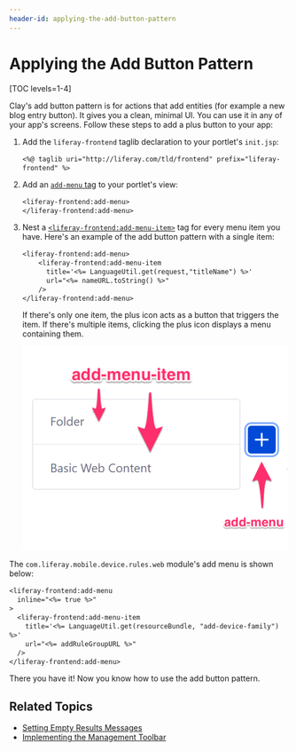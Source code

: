 ```yaml
---
header-id: applying-the-add-button-pattern
---
```


# Applying the Add Button Pattern

[TOC levels=1-4]

Clay's add button pattern is for actions that add entities (for example 
a new blog entry button). It gives you a clean, minimal UI. You can use it in 
any of your app's screens. Follow these steps to add a plus button to your app:

1.  Add the `liferay-frontend` taglib declaration to your portlet's `init.jsp`:

    ```markup
    <%@ taglib uri="http://liferay.com/tld/frontend" prefix="liferay-frontend" %>
    ```

2.  Add an [`add-menu` tag](@app-ref@/frontend-taglib/latest/taglibdocs/liferay-frontend/add-menu.html) 
    to your portlet's view:

    ```markup
    <liferay-frontend:add-menu>
    </liferay-frontend:add-menu>
    ```

3.  Nest a [`<liferay-frontend:add-menu-item>`](@app-ref@/frontend-taglib/latest/taglibdocs/liferay-frontend/add-menu-item.html) 
    tag for every menu item you have. Here's an example of the add button 
    pattern with a single item:

    ```markup
    <liferay-frontend:add-menu>
        <liferay-frontend:add-menu-item 
          title='<%= LanguageUtil.get(request,"titleName") %>' 
          url="<%= nameURL.toString() %>" 
        />
    </liferay-frontend:add-menu>
    ```

    If there's only one item, the plus icon acts as a button that triggers the 
    item. If there's multiple items, clicking the plus icon displays a menu 
    containing them. 

    ![Figure 1: The add button pattern consists of an `add-menu` tag and at least one `add-menu-item` tag.](../../../../images/add-button-diagram.png)

The `com.liferay.mobile.device.rules.web` module's add menu is shown below:

```markup
<liferay-frontend:add-menu
  inline="<%= true %>"
>
  <liferay-frontend:add-menu-item
    title='<%= LanguageUtil.get(resourceBundle, "add-device-family") %>'
    url="<%= addRuleGroupURL %>"
  />
</liferay-frontend:add-menu>
```

There you have it! Now you know how to use the add button pattern. 

## Related Topics

- [Setting Empty Results Messages](/docs/7-2/frameworks/-/knowledge_base/f/setting-empty-results-messages)
- [Implementing the Management Toolbar](/docs/7-2/frameworks/-/knowledge_base/f/implementing-the-management-toolbar)
